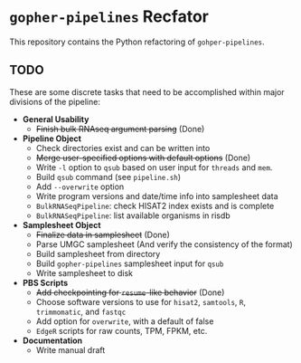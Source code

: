 # `gopher-pipelines` Recfator
This repository contains the Python refactoring of `gohper-pipelines`.

## TODO
These are some discrete tasks that need to be accomplished within major
divisions of the pipeline:

- **General Usability**
    - ~~Finish bulk RNAseq argument parsing~~ (Done)
- **Pipeline Object**
    - Check directories exist and can be written into
    - ~~Merge user-specified options with default options~~ (Done)
    - Write `-l` option to `qsub` based on user input for `threads` and `mem`.
    - Build `qsub` command (see `pipeline.sh`)
    - Add `--overwrite` option
    - Write program versions and date/time info into samplesheet data
    - `BulkRNASeqPipeline`: check HISAT2 index exists and is complete
    - `BulkRNASeqPipeline`: list available organisms in risdb
- **Samplesheet Object**
    - ~~Finalize data in samplesheet~~ (Done)
    - Parse UMGC samplesheet (And verify the consistency of the format)
    - Build samplesheet from directory
    - Build `gopher-pipelines` samplesheet input for `qsub`
    - Write samplesheet to disk
- **PBS Scripts**
    - ~~Add checkpointing for `resume`-like behavior~~ (Done)
    - Choose software versions to use for `hisat2`, `samtools`, `R`, `trimmomatic`, and `fastqc`
    - Add option for `overwrite`, with a default of false
    - `EdgeR` scripts for raw counts, TPM, FPKM, etc.
- **Documentation**
    - Write manual draft
